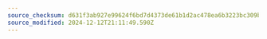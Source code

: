 ```yaml
---
source_checksum: d631f3ab927e99624f6bd7d4373de61b1d2ac478ea6b3223bc309bf5491a2597
source_modified: 2024-12-12T21:11:49.590Z
---
```


